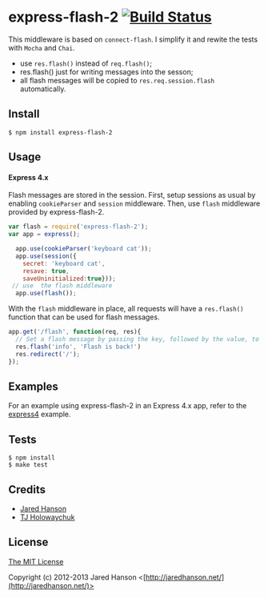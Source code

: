 # express-flash-2 [![Build Status](https://travis-ci.org/jack2gs/express-flash-2.svg?branch=master)](https://travis-ci.org/jack2gs/express-flash-2)

This middleware is based on `connect-flash`. I simplify it and rewite the tests with `Mocha` and `Chai`.

* use `res.flash()` instead of `req.flash()`;
* res.flash() just for writing messages into the sesson;
* all flash messages will be copied to `res.req.session.flash` automatically.

## Install

    $ npm install express-flash-2

## Usage

#### Express 4.x

Flash messages are stored in the session.  First, setup sessions as usual by
enabling `cookieParser` and `session` middleware.  Then, use `flash` middleware
provided by express-flash-2.

```javascript
var flash = require('express-flash-2');
var app = express();

  app.use(cookieParser('keyboard cat'));
  app.use(session({
    secret: 'keyboard cat',
    resave: true,
    saveUninitialized:true}));
 // use  the flash middleware 
  app.use(flash());
```

With the `flash` middleware in place, all requests will have a `res.flash()` function
that can be used for flash messages.

```javascript
app.get('/flash', function(req, res){
  // Set a flash message by passing the key, followed by the value, to res.flash().
  res.flash('info', 'Flash is back!')
  res.redirect('/');
});
```

## Examples

For an example using express-flash-2 in an Express 4.x app, refer to the [express4](https://github.com/jack2gs/express-flash-2/tree/master/examples/express4)
example.

## Tests

    $ npm install  
    $ make test

## Credits

  - [Jared Hanson](http://github.com/jaredhanson)
  - [TJ Holowaychuk](https://github.com/visionmedia)

## License

[The MIT License](http://opensource.org/licenses/MIT)

Copyright (c) 2012-2013 Jared Hanson <[http://jaredhanson.net/](http://jaredhanson.net/)>
